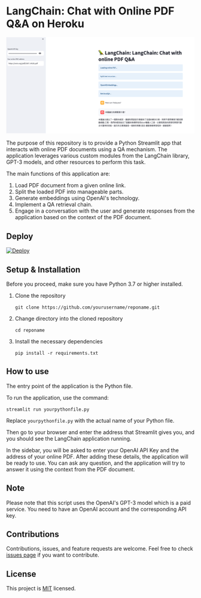 # LangChain: Chat with Online PDF Q&A on Heroku

![](./demo.png)

The purpose of this repository is to provide a Python Streamlit app that interacts with online PDF documents using a QA mechanism. The application leverages various custom modules from the LangChain library, GPT-3 models, and other resources to perform this task.

The main functions of this application are:

1. Load PDF document from a given online link.
2. Split the loaded PDF into manageable parts.
3. Generate embeddings using OpenAI's technology.
4. Implement a QA retrieval chain.
5. Engage in a conversation with the user and generate responses from the application based on the context of the PDF document.

## Deploy

[![Deploy](https://www.herokucdn.com/deploy/button.svg)](https://heroku.com/deploy)

## Setup & Installation

Before you proceed, make sure you have Python 3.7 or higher installed.

1. Clone the repository

    ```
    git clone https://github.com/yourusername/reponame.git
    ```

2. Change directory into the cloned repository

    ```
    cd reponame
    ```

3. Install the necessary dependencies

    ```
    pip install -r requirements.txt
    ```

## How to use

The entry point of the application is the Python file.

To run the application, use the command:

```shell
streamlit run yourpythonfile.py
```

Replace `yourpythonfile.py` with the actual name of your Python file.

Then go to your browser and enter the address that Streamlit gives you, and you should see the LangChain application running.

In the sidebar, you will be asked to enter your OpenAI API Key and the address of your online PDF. After adding these details, the application will be ready to use. You can ask any question, and the application will try to answer it using the context from the PDF document.

## Note

Please note that this script uses the OpenAI's GPT-3 model which is a paid service. You need to have an OpenAI account and the corresponding API key.

## Contributions

Contributions, issues, and feature requests are welcome. Feel free to check [issues page](https://github.com/yourusername/reponame/issues) if you want to contribute.

## License

This project is [MIT](https://choosealicense.com/licenses/mit/) licensed.
